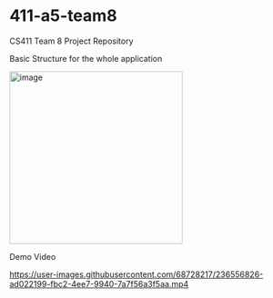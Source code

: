 # 411-a5-team8
CS411 Team 8 Project Repository

Basic Structure for the whole application



<img width="304" alt="image" src="https://user-images.githubusercontent.com/68728217/236509371-264a36c4-b246-4f05-b5a3-d506596b4e75.png">




Demo Video





https://user-images.githubusercontent.com/68728217/236556826-ad022199-fbc2-4ee7-9940-7a7f56a3f5aa.mp4


